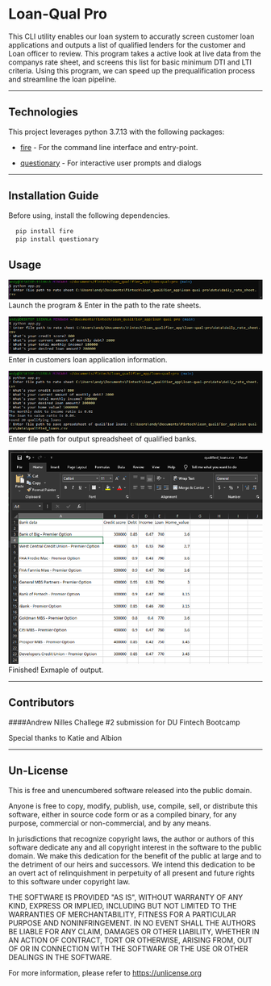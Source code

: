 # Loan-Qual Pro

This CLI utility enables our loan system to accuratly screen customer loan applications and outputs a list of qualified lenders for the customer and Loan officer to review. This program takes a active look at live data from the companys rate sheet, and screens this list for basic minimum DTI and LTI criteria. Using this program, we can speed up the prequalification process and streamline the loan pipeline.

---

## Technologies

This project leverages python 3.7.13 with the following packages:

* [fire](https://github.com/google/python-fire) - For the command line interface and entry-point.

* [questionary](https://github.com/tmbo/questionary) - For interactive user prompts and dialogs

---

## Installation Guide

Before using, install the following dependencies.

```python
  pip install fire
  pip install questionary
```
## Usage


![Launch the program & Enter in the path to the rate sheets](2.PNG)
Launch the program & Enter in the path to the rate sheets.

![enter in customers loan application information](3.PNG)
Enter in customers loan application information.

![Enter file path for output spreadsheet of qualified banks](5.PNG)
Enter file path for output spreadsheet of qualified banks.

![Finished!](7.PNG)
Finished! Exmaple of output.


---

## Contributors
####Andrew Nilles
Challege #2 submission for DU Fintech Bootcamp

Special thanks to Katie and Albion

---

## Un-License

This is free and unencumbered software released into the public domain.

Anyone is free to copy, modify, publish, use, compile, sell, or
distribute this software, either in source code form or as a compiled
binary, for any purpose, commercial or non-commercial, and by any
means.

In jurisdictions that recognize copyright laws, the author or authors
of this software dedicate any and all copyright interest in the
software to the public domain. We make this dedication for the benefit
of the public at large and to the detriment of our heirs and
successors. We intend this dedication to be an overt act of
relinquishment in perpetuity of all present and future rights to this
software under copyright law.

THE SOFTWARE IS PROVIDED "AS IS", WITHOUT WARRANTY OF ANY KIND,
EXPRESS OR IMPLIED, INCLUDING BUT NOT LIMITED TO THE WARRANTIES OF
MERCHANTABILITY, FITNESS FOR A PARTICULAR PURPOSE AND NONINFRINGEMENT.
IN NO EVENT SHALL THE AUTHORS BE LIABLE FOR ANY CLAIM, DAMAGES OR
OTHER LIABILITY, WHETHER IN AN ACTION OF CONTRACT, TORT OR OTHERWISE,
ARISING FROM, OUT OF OR IN CONNECTION WITH THE SOFTWARE OR THE USE OR
OTHER DEALINGS IN THE SOFTWARE.

For more information, please refer to <https://unlicense.org>
